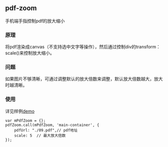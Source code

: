 ## pdf-zoom
手机端手指控制pdf的放大缩小
### 原理
将pdf渲染成canvas（不支持选中文字等操作），然后通过控制div的transform：scale()来控制放大缩小。
### 问题
如果图片不够清晰，可通过调整默认的放大倍数来调整，默认放大倍数越大，放大时越清晰。
### 使用
详见样例[demo](https://midcu.github.io/pdf-zoom)
```
var mPdfZoom = {};
pdfZoom.call(mPdfZoom, 'main-container', {
    pdfUrl: "./09.pdf",// pdf地址
    scale: 5  // 最大放大倍数
});
```
